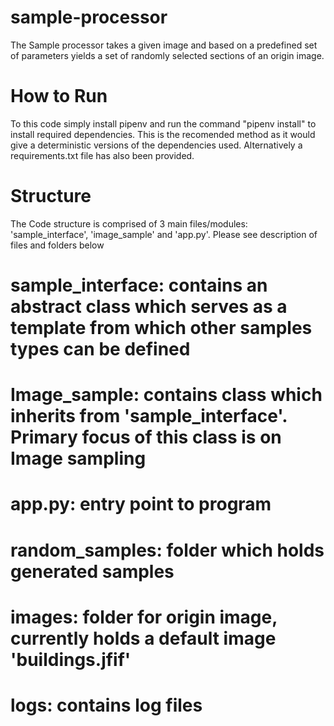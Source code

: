 # sample-processor
The Sample processor takes a given image and based on a predefined set of parameters yields a set of randomly selected sections of an origin image.

# How to Run
To this code simply install pipenv and run the command "pipenv install" to install required dependencies. This is the recomended method as it would give a deterministic versions 
of the dependencies used. Alternatively a requirements.txt file has also been provided.

# Structure
The Code structure is comprised of 3 main files/modules: 'sample_interface', 'image_sample' and 'app.py'. Please see description of files and folders below

  # sample_interface: contains an abstract class which serves as a template from which other samples types can be defined
  # Image_sample: contains class which inherits from 'sample_interface'. Primary focus of this class is on Image sampling
  # app.py: entry point to program
  # random_samples: folder which holds generated samples
  # images: folder for origin image, currently holds a default image 'buildings.jfif'
  # logs: contains log files
